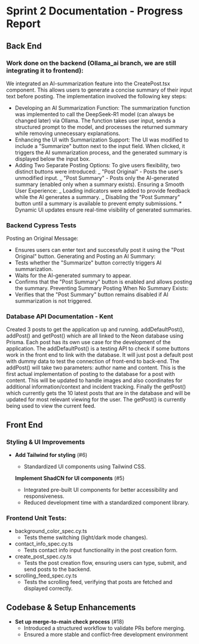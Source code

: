 # Sprint 2 Documentation - Progress Report

## Back End

### Work done on the backend (Ollama_ai branch, we are still integrating it to frontend):

We integrated an AI-summarization feature into the CreatePost.tsx component. This allows users to generate a concise summary of their input text before posting. The implementation involved the following key steps:

- Developing an AI Summarization Function:
  The summarization function was implemented to call the DeepSeek-R1 model (can always be changed later) via Ollama. The function takes user input, sends a structured prompt to the model, and processes the returned summary while removing unnecessary explanations.
- Enhancing the UI with Summarization Support:
  The UI was modified to include a "Summarize" button next to the input field. When clicked, it triggers the AI summarization process, and the generated summary is displayed below the input box.
- Adding Two Separate Posting Options:
  To give users flexibility, two distinct buttons were introduced:
  _ "Post Original" - Posts the user’s unmodified input.
  _ "Post Summary" - Posts only the AI-generated summary (enabled only when a summary exists).
  Ensuring a Smooth User Experience:
  _ Loading indicators were added to provide feedback while the AI generates a summary.
  _ Disabling the "Post Summary" button until a summary is available to prevent empty submissions. \* Dynamic UI updates ensure real-time visibility of generated summaries.

### Backend Cypress Tests

Posting an Original Message:

- Ensures users can enter text and successfully post it using the "Post Original" button.
  Generating and Posting an AI Summary:
- Tests whether the "Summarize" button correctly triggers AI summarization.
- Waits for the AI-generated summary to appear.
- Confirms that the "Post Summary" button is enabled and allows posting the summary.
  Preventing Summary Posting When No Summary Exists:
- Verifies that the "Post Summary" button remains disabled if AI summarization is not triggered.

### Database API Documentation - Kent

Created 3 posts to get the application up and running. addDefaultPost(), addPost() and getPost() which are all linked to the Neon database using Prisma. Each post has its own use case for the development of the application. The addDefaultPost() is a testing API to check if some buttons work in the front end to link with the database. It will just post a default post with dummy data to test the connection of front-end to back-end. The addPost() will take two parameters: author name and content. This is the first actual implementation of posting to the database for a post with content. This will be updated to handle images and also coordinates for additional information/context and incident tracking. Finally the getPost() which currently gets the 10 latest posts that are in the database and will be updated for most relevant viewing for the user. The getPost() is currently being used to view the current feed.

## Front End

### Styling & UI Improvements

- **Add Tailwind for styling** (#6)

  - Standardized UI components using Tailwind CSS.

  **Implement ShadCN for UI components** (#5)

  - Integrated pre-built UI components for better accessibility and responsiveness.
  - Reduced development time with a standardized component library.

### Frontend Unit Tests:

- background_color_spec.cy.ts
  - Tests theme switching (light/dark mode changes).
- contact_info_spec.cy.ts
  - Tests contact info input functionality in the post creation form.
- create_post_spec.cy.ts
  - Tests the post creation flow, ensuring users can type, submit, and send posts to the backend.
- scrolling_feed_spec.cy.ts
  - Tests the scrolling feed, verifying that posts are fetched and displayed correctly.

## Codebase & Setup Enhancements

- **Set up merge-to-main check process** (#18)
  - Introduced a structured workflow to validate PRs before merging.
  - Ensured a more stable and conflict-free development environment
